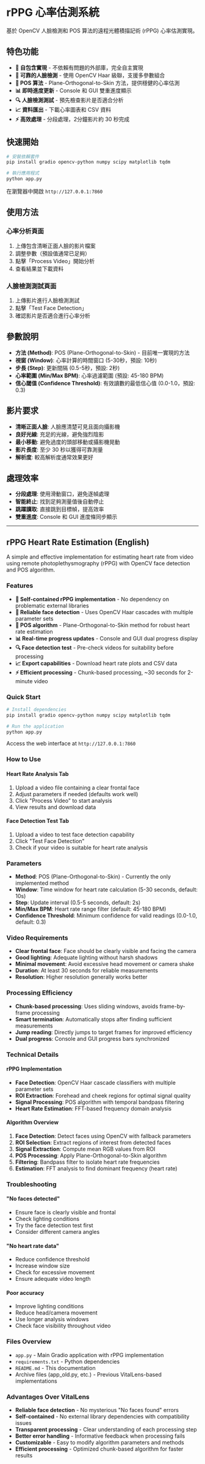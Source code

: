 # rPPG 心率估測系統

基於 OpenCV 人臉檢測和 POS 算法的遠程光體積描記術 (rPPG) 心率估測實現。

## 特色功能

- **🎯 自包含實現** - 不依賴有問題的外部庫，完全自主實現
- **👥 可靠的人臉檢測** - 使用 OpenCV Haar 級聯，支援多參數組合
- **💓 POS 算法** - Plane-Orthogonal-to-Skin 方法，提供穩健的心率估測
- **📊 即時進度更新** - Console 和 GUI 雙重進度顯示
- **🔍 人臉檢測測試** - 預先檢查影片是否適合分析
- **📈 資料匯出** - 下載心率圖表和 CSV 資料
- **⚡ 高效處理** - 分段處理，2分鐘影片約 30 秒完成

## 快速開始

```bash
# 安裝依賴套件
pip install gradio opencv-python numpy scipy matplotlib tqdm

# 執行應用程式
python app.py
```

在瀏覽器中開啟 `http://127.0.0.1:7860`

## 使用方法

### 心率分析頁面

1. 上傳包含清晰正面人臉的影片檔案
2. 調整參數（預設值通常已足夠）
3. 點擊「Process Video」開始分析
4. 查看結果並下載資料

### 人臉檢測測試頁面

1. 上傳影片進行人臉檢測測試
2. 點擊「Test Face Detection」
3. 確認影片是否適合進行心率分析

## 參數說明

- **方法 (Method)**: POS (Plane-Orthogonal-to-Skin) - 目前唯一實現的方法
- **視窗 (Window)**: 心率計算的時間窗口 (5-30秒，預設: 10秒)
- **步長 (Step)**: 更新間隔 (0.5-5秒，預設: 2秒)
- **心率範圍 (Min/Max BPM)**: 心率過濾範圍 (預設: 45-180 BPM)
- **信心閾值 (Confidence Threshold)**: 有效讀數的最低信心值 (0.0-1.0，預設: 0.3)

## 影片要求

- **清晰正面人臉**: 人臉應清楚可見且面向攝影機
- **良好光線**: 充足的光線，避免強烈陰影
- **最小移動**: 避免過度的頭部移動或攝影機晃動
- **影片長度**: 至少 30 秒以獲得可靠測量
- **解析度**: 較高解析度通常效果更好

## 處理效率

- **分段處理**: 使用滑動窗口，避免逐幀處理
- **智能終止**: 找到足夠測量值後自動停止
- **跳躍讀取**: 直接跳到目標幀，提高效率
- **雙重進度**: Console 和 GUI 進度條同步顯示

---

## rPPG Heart Rate Estimation (English)

A simple and effective implementation for estimating heart rate from video using remote photoplethysmography (rPPG) with OpenCV face detection and POS algorithm.

### Features

- **🎯 Self-contained rPPG implementation** - No dependency on problematic external libraries
- **👥 Reliable face detection** - Uses OpenCV Haar cascades with multiple parameter sets
- **💓 POS algorithm** - Plane-Orthogonal-to-Skin method for robust heart rate estimation
- **📊 Real-time progress updates** - Console and GUI dual progress display
- **🔍 Face detection test** - Pre-check videos for suitability before processing
- **📈 Export capabilities** - Download heart rate plots and CSV data
- **⚡ Efficient processing** - Chunk-based processing, ~30 seconds for 2-minute video

### Quick Start

```bash
# Install dependencies
pip install gradio opencv-python numpy scipy matplotlib tqdm

# Run the application
python app.py
```

Access the web interface at `http://127.0.0.1:7860`

### How to Use

#### Heart Rate Analysis Tab

1. Upload a video file containing a clear frontal face
2. Adjust parameters if needed (defaults work well)
3. Click "Process Video" to start analysis
4. View results and download data

#### Face Detection Test Tab

1. Upload a video to test face detection capability
2. Click "Test Face Detection"
3. Check if your video is suitable for heart rate analysis

### Parameters

- **Method**: POS (Plane-Orthogonal-to-Skin) - Currently the only implemented method
- **Window**: Time window for heart rate calculation (5-30 seconds, default: 10s)
- **Step**: Update interval (0.5-5 seconds, default: 2s)  
- **Min/Max BPM**: Heart rate range filter (default: 45-180 BPM)
- **Confidence Threshold**: Minimum confidence for valid readings (0.0-1.0, default: 0.3)

### Video Requirements

- **Clear frontal face**: Face should be clearly visible and facing the camera
- **Good lighting**: Adequate lighting without harsh shadows
- **Minimal movement**: Avoid excessive head movement or camera shake
- **Duration**: At least 30 seconds for reliable measurements
- **Resolution**: Higher resolution generally works better

### Processing Efficiency

- **Chunk-based processing**: Uses sliding windows, avoids frame-by-frame processing
- **Smart termination**: Automatically stops after finding sufficient measurements
- **Jump reading**: Directly jumps to target frames for improved efficiency
- **Dual progress**: Console and GUI progress bars synchronized

### Technical Details

#### rPPG Implementation

- **Face Detection**: OpenCV Haar cascade classifiers with multiple parameter sets
- **ROI Extraction**: Forehead and cheek regions for optimal signal quality
- **Signal Processing**: POS algorithm with temporal bandpass filtering
- **Heart Rate Estimation**: FFT-based frequency domain analysis

#### Algorithm Overview

1. **Face Detection**: Detect faces using OpenCV with fallback parameters
2. **ROI Selection**: Extract regions of interest from detected faces
3. **Signal Extraction**: Compute mean RGB values from ROI
4. **POS Processing**: Apply Plane-Orthogonal-to-Skin algorithm
5. **Filtering**: Bandpass filter to isolate heart rate frequencies
6. **Estimation**: FFT analysis to find dominant frequency (heart rate)

### Troubleshooting

#### "No faces detected"

- Ensure face is clearly visible and frontal
- Check lighting conditions
- Try the face detection test first
- Consider different camera angles

#### "No heart rate data"

- Reduce confidence threshold
- Increase window size
- Check for excessive movement
- Ensure adequate video length

#### Poor accuracy

- Improve lighting conditions
- Reduce head/camera movement
- Use longer analysis windows
- Check face visibility throughout video

### Files Overview

- `app.py` - Main Gradio application with rPPG implementation
- `requirements.txt` - Python dependencies
- `README.md` - This documentation
- Archive files (app_old.py, etc.) - Previous VitalLens-based implementations

### Advantages Over VitalLens

- **Reliable face detection** - No mysterious "No faces found" errors
- **Self-contained** - No external library dependencies with compatibility issues
- **Transparent processing** - Clear understanding of each processing step
- **Better error handling** - Informative feedback when processing fails
- **Customizable** - Easy to modify algorithm parameters and methods
- **Efficient processing** - Optimized chunk-based algorithm for faster results
